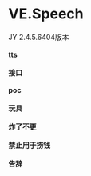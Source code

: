 # VE.Speech
JY 2.4.5.6404版本   
<br><b>tts</b></br>
<br><b>接口</b></br>
<br><b>poc</b></br>
<br><b>玩具</b></br>
<br><b>炸了不更</b></br>
<br><b>禁止用于捞钱</b></br>
<br><b>告辞</b></br>
